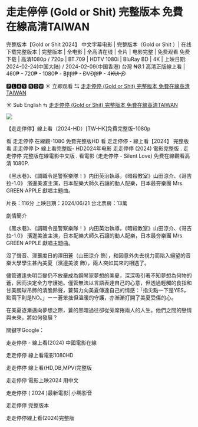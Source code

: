 # 走走停停   (Gold or Shit) 完整版本 免費在線高清TAIWAN

完整版本【Gold or Shit 2024】 中文字幕电影 | 完整版本（Gold or Shit ）| 在线下载完整版本 | 完整版本 | 全电影 | 全高清在线 | 全片 | 电影完整 | 免费观看 免费下载 | 高清1080p / 720p | BT.709 | HDTV 1080i | BluRay BD | 4K | 上映日期: 2024-02-24(中国大陆) / 2024-02-09(中国香港)
台灣 ₦Ø.1 高清正版線上看 | 460₱ - 720₱ - 1080₱ - ฿ⱤⱤł₱ - ĐVĐⱤł₱ - 4₭ɄⱧĐ

🅿🅻🅰🆈 🅽🅾🆆 ☀ 立即观看 ⇆  [走走停停   (Gold or Shit) 完整版本 免費在線高清TAIWAN](https://www.ranzmovie.com/zh/movie/1272676/g-for-gap)
 
☀ Sub English ⇆  [走走停停   (Gold or Shit) 完整版本 免費在線高清TAIWAN](https://www.ranzmovie.com/en/movie/1272676/g-for-gap)

<img src="https://miro.medium.com/v2/resize:fit:1358/1*4-Fm1h-UPBBorQsGPJW4HA.jpeg" />

【走走停停】線上看（2024-HD）[TW-HK]免費完整版-1080p



看 走走停停 在線觀-1080 免費完整版HD 看 走走停停 - 線上看【2024】 完整版 看 走走停停 ▷ 線上看完整版- HD2024年电影 走走停停 (2024) 電影完整版 . 走走停停 完整版在線電影中文版 . 看電影 (走走停停 - Silent Love) 免費在線觀看高清 1080P.



《黑水巷》、《調職令是警察樂隊！》内田英治執導，《暗殺教室》山田涼介、《哥吉拉-1.0》 濱邊美波主演，日本配樂大師久石讓的動人配樂，日本最夯樂團 Mrs. GREEN APPLE 獻唱主題曲。

片長：116分 上映日期：2024/06/21 台北票房：13萬



劇情簡介

《黑水巷》、《調職令是警察樂隊！》内田英治執導，《暗殺教室》山田涼介、《哥吉拉-1.0》 濱邊美波主演，日本配樂大師久石讓的動人配樂，日本最夯樂團 Mrs. GREEN APPLE 獻唱主題曲。



沒了聲音、渾噩度日的澤田蒼（山田涼介 飾），和因意外失去視力而陷入絕望的音樂大學學生甚內美夏（濱邊美波 飾），兩人突如其來的相遇了。

儘管遭逢失明巨變仍不放棄成為鋼琴家夢想的美夏，深深吸引著不知夢想為何物的蒼，因而決定全力守護她。僅管無法以言語表達自己的心意，但透過輕觸的食指和甘美朗球吊飾的清脆鈴聲，蒼努力向美夏傳達自己的情感：「指尖點一下是YES，點兩下則是NO。」ーー蒼笨拙但溫暖的守護，亦漸漸打開了美夏受傷的心。



在美夏逐漸邁向夢想之際，蒼的黑暗過往卻從旁席捲兩人的人生。他們之間的戀情與未來，將如何發展？



關鍵字Google：



走走停停 - 線上看(2024) 中國電影在線



走走停停 線上看電影1080HD



走走停停 線上看(HD,DB,MPV)完整版



走走停停 電影上映2024 用中文



走走停停 ( 2024 )最新電影| 小鴨影音



走走停停 完整版本



走走停停線上看(2024)完整版

